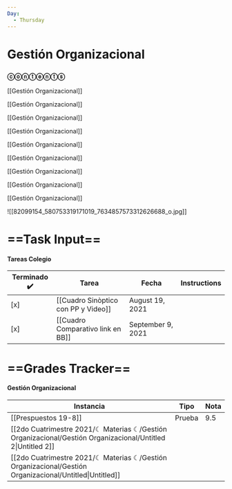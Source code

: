 ```yaml
---
Day:
  - Thursday
---
```

# Gestión Organizacional

### ⓒⓞⓝⓣⓔⓝⓣⓢ

[[Gestión Organizacional]]

[[Gestión Organizacional]]

[[Gestión Organizacional]]

[[Gestión Organizacional]]

[[Gestión Organizacional]]

[[Gestión Organizacional]]

[[Gestión Organizacional]]

[[Gestión Organizacional]]

[[Gestión Organizacional]]

![[82099154_580753319171019_7634857573312626688_o.jpg]]

# ==Task Input==

#### Tareas Colegio

|Terminado ✔️|Tarea|Fecha|Instructions|
|---|---|---|---|
|[x]|[[Cuadro Sinòptico con PP y Video]]|August 19, 2021||
|[x]|[[Cuadro Comparativo link en BB]]|September 9, 2021||

  
  

  

# ==Grades Tracker==

#### Gestión Organizacional

|Instancia|Tipo|Nota|
|---|---|---|
|[[Prespuestos 19-8]]|Prueba|9.5|
|[[2do Cuatrimestre 2021/☾ Materias ☾/Gestión Organizacional/Gestión Organizacional/Untitled 2\|Untitled 2]]|||
|[[2do Cuatrimestre 2021/☾ Materias ☾/Gestión Organizacional/Gestión Organizacional/Untitled\|Untitled]]|||